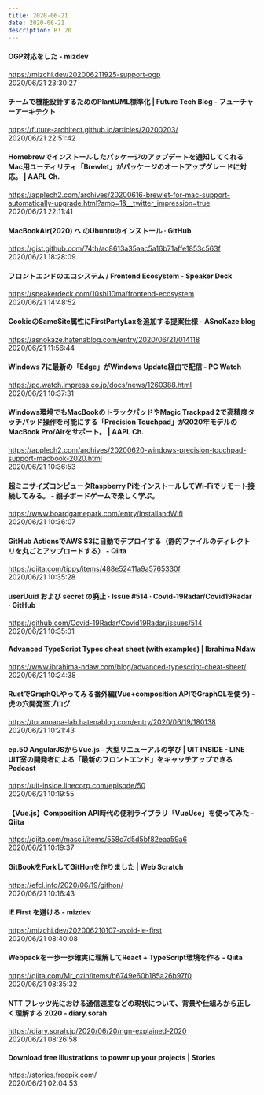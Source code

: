 ```yaml
---
title: 2020-06-21
date: 2020-06-21
description: B! 20
---
```


#### OGP対応をした - mizdev
https://mizchi.dev/202006211925-support-ogp<br>
2020/06/21 23:30:27<br>


#### チームで機能設計するためのPlantUML標準化 | Future Tech Blog - フューチャーアーキテクト
https://future-architect.github.io/articles/20200203/<br>
2020/06/21 22:51:42<br>


#### Homebrewでインストールしたパッケージのアップデートを通知してくれるMac用ユーティリティ「Brewlet」がパッケージのオートアップグレードに対応。 | AAPL Ch.
https://applech2.com/archives/20200616-brewlet-for-mac-support-automatically-upgrade.html?amp=1&__twitter_impression=true<br>
2020/06/21 22:11:41<br>


#### MacBookAir(2020) へ のUbuntuのインストール · GitHub
https://gist.github.com/74th/ac8613a35aac5a16b71affe1853c563f<br>
2020/06/21 18:28:09<br>


#### フロントエンドのエコシステム / Frontend Ecosystem - Speaker Deck
https://speakerdeck.com/10shi10ma/frontend-ecosystem<br>
2020/06/21 14:48:52<br>


#### CookieのSameSite属性にFirstPartyLaxを追加する提案仕様 - ASnoKaze blog
https://asnokaze.hatenablog.com/entry/2020/06/21/014118<br>
2020/06/21 11:56:44<br>


#### Windows 7に最新の「Edge」がWindows Update経由で配信 - PC Watch
https://pc.watch.impress.co.jp/docs/news/1260388.html<br>
2020/06/21 10:37:31<br>


#### Windows環境でもMacBookのトラックパッドやMagic Trackpad 2で高精度タッチパッド操作を可能にする「Precision Touchpad」が2020年モデルのMacBook Pro/Airをサポート。 | AAPL Ch.
https://applech2.com/archives/20200620-windows-precision-touchpad-support-macbook-2020.html<br>
2020/06/21 10:36:53<br>


#### 超ミニサイズコンピュータRaspberry PiをインストールしてWi-Fiでリモート接続してみる。 - 親子ボードゲームで楽しく学ぶ。
https://www.boardgamepark.com/entry/InstallandWifi<br>
2020/06/21 10:36:07<br>


#### GitHub ActionsでAWS S3に自動でデプロイする（静的ファイルのディレクトリを丸ごとアップロードする） - Qiita
https://qiita.com/tippy/items/488e52411a9a5765330f<br>
2020/06/21 10:35:28<br>


#### userUuid および secret の廃止 · Issue #514 · Covid-19Radar/Covid19Radar · GitHub
https://github.com/Covid-19Radar/Covid19Radar/issues/514<br>
2020/06/21 10:35:01<br>


#### Advanced TypeScript Types cheat sheet (with examples) | Ibrahima Ndaw
https://www.ibrahima-ndaw.com/blog/advanced-typescript-cheat-sheet/<br>
2020/06/21 10:24:38<br>


#### RustでGraphQLやってみる番外編(Vue+composition APIでGraphQLを使う) - 虎の穴開発室ブログ
https://toranoana-lab.hatenablog.com/entry/2020/06/19/180138<br>
2020/06/21 10:21:43<br>


#### ep.50 AngularJSからVue.js - 大型リニューアルの学び | UIT INSIDE - LINE UIT室の開発者による「最新のフロントエンド」をキャッチアップできる Podcast
https://uit-inside.linecorp.com/episode/50<br>
2020/06/21 10:19:55<br>


#### 【Vue.js】Composition API時代の便利ライブラリ「VueUse」を使ってみた - Qiita
https://qiita.com/mascii/items/558c7d5d5bf82eaa59a6<br>
2020/06/21 10:19:37<br>


#### GitBookをForkしてGitHonを作りました | Web Scratch
https://efcl.info/2020/06/19/githon/<br>
2020/06/21 10:16:43<br>


#### IE First を避ける - mizdev
https://mizchi.dev/202006210107-avoid-ie-first<br>
2020/06/21 08:40:08<br>


#### Webpackを一歩一歩確実に理解してReact + TypeScript環境を作る - Qiita
https://qiita.com/Mr_ozin/items/b6749e60b185a26b97f0<br>
2020/06/21 08:35:32<br>


#### NTT フレッツ光における通信速度などの現状について、背景や仕組みから正しく理解する 2020 - diary.sorah
https://diary.sorah.jp/2020/06/20/ngn-explained-2020<br>
2020/06/21 08:26:58<br>


#### Download free illustrations to power up your projects | Stories
https://stories.freepik.com/<br>
2020/06/21 02:04:53<br>


